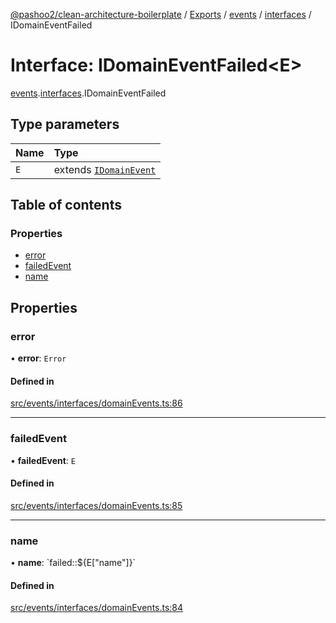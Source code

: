 [@pashoo2/clean-architecture-boilerplate](../README.md) / [Exports](../modules.md) / [events](../modules/events.md) / [interfaces](../modules/events.interfaces.md) / IDomainEventFailed

# Interface: IDomainEventFailed<E\>

[events](../modules/events.md).[interfaces](../modules/events.interfaces.md).IDomainEventFailed

## Type parameters

| Name | Type |
| :------ | :------ |
| `E` | extends [`IDomainEvent`](events.interfaces.idomainevent.md) |

## Table of contents

### Properties

- [error](events.interfaces.idomaineventfailed.md#error)
- [failedEvent](events.interfaces.idomaineventfailed.md#failedevent)
- [name](events.interfaces.idomaineventfailed.md#name)

## Properties

### error

• **error**: `Error`

#### Defined in

[src/events/interfaces/domainEvents.ts:86](https://github.com/pashoo2/clean-architecture-boilerplate/blob/741b3a2/src/events/interfaces/domainEvents.ts#L86)

___

### failedEvent

• **failedEvent**: `E`

#### Defined in

[src/events/interfaces/domainEvents.ts:85](https://github.com/pashoo2/clean-architecture-boilerplate/blob/741b3a2/src/events/interfaces/domainEvents.ts#L85)

___

### name

• **name**: \`failed::${E["name"]}\`

#### Defined in

[src/events/interfaces/domainEvents.ts:84](https://github.com/pashoo2/clean-architecture-boilerplate/blob/741b3a2/src/events/interfaces/domainEvents.ts#L84)
